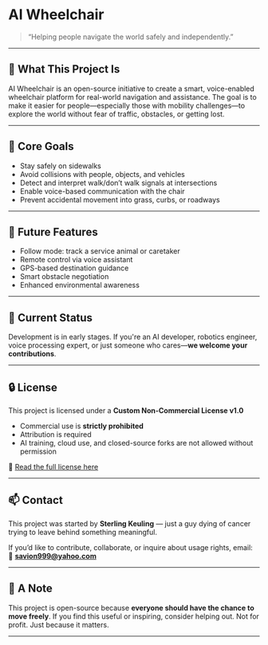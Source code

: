 # AI Wheelchair

> “Helping people navigate the world safely and independently.”

---

## 🚀 What This Project Is

AI Wheelchair is an open-source initiative to create a smart, voice-enabled wheelchair platform for real-world navigation and assistance. The goal is to make it easier for people—especially those with mobility challenges—to explore the world without fear of traffic, obstacles, or getting lost.

---

## 🧠 Core Goals

- Stay safely on sidewalks
- Avoid collisions with people, objects, and vehicles
- Detect and interpret walk/don’t walk signals at intersections
- Enable voice-based communication with the chair
- Prevent accidental movement into grass, curbs, or roadways

---

## 🌟 Future Features

- Follow mode: track a service animal or caretaker
- Remote control via voice assistant
- GPS-based destination guidance
- Smart obstacle negotiation
- Enhanced environmental awareness

---

## 👷 Current Status

Development is in early stages. If you're an AI developer, robotics engineer, voice processing expert, or just someone who cares—**we welcome your contributions**.

---

## 🔒 License

This project is licensed under a **Custom Non-Commercial License v1.0**  
- Commercial use is **strictly prohibited**
- Attribution is required
- AI training, cloud use, and closed-source forks are not allowed without permission

📄 [Read the full license here](./LICENSE)

---

## 📫 Contact

This project was started by **Sterling Keuling** — just a guy dying of cancer trying to leave behind something meaningful.

If you’d like to contribute, collaborate, or inquire about usage rights, email:  
📧 **savion999@yahoo.com**

---

## 🙏 A Note

This project is open-source because **everyone should have the chance to move freely**. If you find this useful or inspiring, consider helping out. Not for profit. Just because it matters.

---

